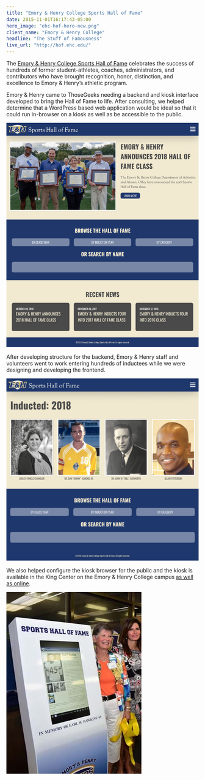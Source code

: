 ```yaml
---
title: "Emory & Henry College Sports Hall of Fame"
date: 2015-11-01T16:17:43-05:00
hero_image: "ehc-hof-hero-new.png"
client_name: "Emory & Henry College"
headline: "The Stuff of Famousness"
live_url: "http://hof.ehc.edu/"
---
```


The [Emory & Henry College Sports Hall of Fame](http://hof.ehc.edu) celebrates the success of hundreds of former student-athletes, coaches, administrators, and contributors who have brought recognition, honor, distinction, and excellence to Emory & Henry’s athletic program.

Emory & Henry came to ThoseGeeks needing a backend and kiosk interface developed to bring the Hall of Fame to life. After consulting, we helped determine that a WordPress based web application would be ideal so that it could run in-browser on a kiosk as well as be accessible to the public.

![EHC Hall of Fame Homepage](ehc-hof-home.png)

After developing structure for the backend, Emory & Henry staff and volunteers went to work entering hundreds of inductees while we were designing and developing the frontend.

![EHC Hall of Fame](ehc-hof-inductee.png)

We also helped configure the kiosk browser for the public and the kiosk is available in the King Center on the Emory & Henry College campus [as well as online](http://hof.ehc.edu).

![EHC Hall of Fame Kiosk](ehc-hof-kiosk.jpg)
